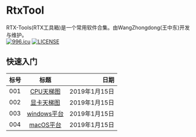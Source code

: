 # RtxTool

  RTX-Tools(RTX工具箱)是一个常用软件合集。由WangZhongdong(王中东)开发与维护。  
[![996.icu](https://img.shields.io/badge/link-996.icu-red.svg)](https://996.icu)
[![LICENSE](https://img.shields.io/badge/license-Anti%20996-blue.svg)](https://github.com/996icu/996.ICU/blob/master/LICENSE)

## 快速入门
标号|标题|日期
---|:--:|---:
001|[CPU天梯图](http://imgsrc.baidu.com/forum/pic/item/b7f17a8b4710b9123241837acefdfc0390452296.jpg)|2019年1月15日
002|[显卡天梯图](http://imgsrc.baidu.com/forum/cp%3Dtieba%2C10%2C3363%3Bap%3D%E4%EC%CF%E6%CC%EC%D3%F0%B0%C9%2C90%2C3371/sign=94540a09831001e95a711c4bd16b198d/35aa28a4462309f7a7caeef27c0e0cf3d5cad68d.jpg)|2019年1月15日
003|[windows平台](https://github.com/Rtx8080Ti/RTX-Tools/blob/master/win/win.md)|2019年1月15日
004|[macOS平台](https://github.com/Rtx8080Ti/RTX-Tools/blob/master/macOS/macOS.md)|2019年1月15日
